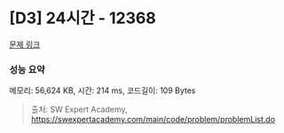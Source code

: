 # [D3] 24시간 - 12368 

[문제 링크](https://swexpertacademy.com/main/code/problem/problemDetail.do?contestProbId=AXsEBlLqedsDFARX) 

### 성능 요약

메모리: 56,624 KB, 시간: 214 ms, 코드길이: 109 Bytes



> 출처: SW Expert Academy, https://swexpertacademy.com/main/code/problem/problemList.do